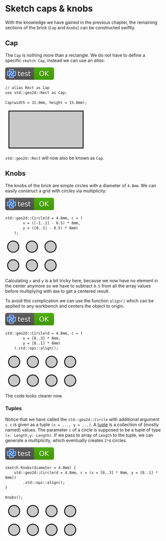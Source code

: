 # Sketch caps & knobs

With the knowledge we have gained in the previous chapter,
the remaining sections of the brick (`Cap` and `Knobs`) can be constructed swiftly.

## Cap

The `Cap` is nothing more than a rectangle. We do not have to define a specific `sketch Cap`, instead we can use an *alias*:

[![test](.test/cap.svg)](.test/cap.log)

```µcad,cap
// alias Rect as Cap
use std::geo2d::Rect as Cap;

Cap(width = 31.8mm, height = 15.8mm);
```

![Picture](.test/cap-out.svg)

`std::geo2d::Rect` will now also be known as `Cap`.

## Knobs

The knobs of the brick are simple circles with a diameter of `4.8mm`.
We can easily construct a grid with circles via multiplicity:

[![test](.test/cap_multiplicity.svg)](.test/cap_multiplicity.log)

```µcad,cap_multiplicity
std::geo2d::Circle(d = 4.8mm, c = (
        x = ([-1..1] - 0.5) * 8mm, 
        y = ([0..1] - 0.5) * 8mm)
    );
```

![Picture](.test/cap_multiplicity-out.svg)

Calculating `x` and `y` is a bit tricky here, because we now have no element in the center anymore
so we have to subtract `0.5` from all the array values before multiplying with `8mm` to get a centered result.

To avoid this complication we can use the function `align()` which can be applied to any workbench
and centers the object to origin.

[![test](.test/cap_align.svg)](.test/cap_align.log)

```µcad,cap_align
std::geo2d::Circle(d = 4.8mm, c = (
        x = [0..3] * 8mm, 
        y = [0..1] * 8mm)
    ).std::ops::align();
```

![Picture](.test/cap_align-out.svg)

The code looks clearer now.

### Tuples

Notice that we have called the `std::geo2d::Circle` with additional argument `c`.
`c` is given as a tuple `(x = ..., y = ...)`. A [tuple](../types/tuples.md) is a collection of (mostly named) values.
The parameter `c` of a circle is supposed to be a tuple of type `(x: Length,y: Length)`.
If we pass to array of `Length` to the tuple, we can generate a multiplicity, which eventually creates `2*4` circles.

[![test](.test/knobs.svg)](.test/knobs.log)

```µcad,knobs
sketch Knobs(diameter = 4.8mm) {
    std::geo2d::Circle(d = 4.8mm, c = (x = [0..3] * 8mm, y = [0..1] * 8mm))
        .std::ops::align();
}

Knobs();
```

![Picture](.test/knobs-out.svg)
